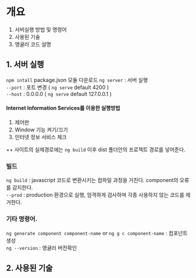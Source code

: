 # 개요
1. 서버실행 방법 및 명령어
2. 사용된 기술
3. 앵귤러 코드 설명
  
## 1. 서버 실행  
`npm intall`  package.json 모듈 다운로드
`ng server` : 서버 실행  
`--port` : 포트 변경  ( `ng serve` default 4200 )  
`--host` : 0.0.0.0 ( `ng serve` default 127.0.0.1 )

#### Internet Information Services를 이용한 실행방법
1. 제어판  
2. Window 기능 켜기/끄기
3. 인터넷 정보 서비스 체크

++ 사이트의 실제경로에는 `ng build` 이후 dist 폴더안의 프로젝트 경로를 넣어준다.

### 빌드
`ng build` : javascript 코드로 변환시키는 컴파일 과정을 거친다. component의 오류를 감지한다.  
`--prod` : production 환경으로 실행, 엄격하게 검사하며 각종 사용하지 않는 코드를 제거한다. 


### 기타 명령어.
`ng generate component component-name` or `ng g c component-name` : 컴포넌트 생성  
`ng --version` : 앵귤러 버전확인

## 2. 사용된 기술

